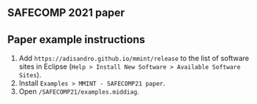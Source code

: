 ## SAFECOMP 2021 paper



## Paper example instructions

1. Add `https://adisandro.github.io/mmint/release` to the list of software sites in Eclipse (`Help > Install New Software > Available Software Sites`).
2. Install `Examples > MMINT - SAFECOMP21 paper`.
3. Open `/SAFECOMP21/examples.middiag`.
